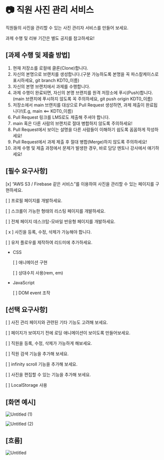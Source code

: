 # :camera: 직원 사진 관리 서비스

직원들의 사진을 관리할 수 있는 사진 관리자 서비스를 만들어 보세요.

과제 수행 및 리뷰 기간은 별도 공지를 참고하세요!

## [과제 수행 및 제출 방법]

1. 현재 저장소를 로컬에 클론(Clone)합니다.
2. 자신의 본명으로 브랜치를 생성합니다.(구분 가능하도록 본명을 꼭 파스칼케이스로 표시하세요, git branch KDT0\_이름)
3. 자신의 본명 브랜치에서 과제를 수행합니다.
4. 과제 수행이 완료되면, 자신의 본명 브랜치를 원격 저장소에 푸시(Push)합니다.(main 브랜치에 푸시하지 않도록 꼭 주의하세요, git push origin KDT0\_이름)
5. 저장소에서 main 브랜치를 대상으로 Pull Request 생성하면, 과제 제출이 완료됩니다!(E.g, main <== KDT0\_이름)
6. Pull Request 링크를 LMS로도 제출해 주셔야 합니다.
7. main 혹은 다른 사람의 브랜치로 절대 병합하지 않도록 주의하세요!
8. Pull Request에서 보이는 설명을 다른 사람들이 이해하기 쉽도록 꼼꼼하게 작성하세요!
9. Pull Request에서 과제 제출 후 절대 병합(Merge)하지 않도록 주의하세요!
10. 과제 수행 및 제출 과정에서 문제가 발생한 경우, 바로 담당 멘토나 강사에서 얘기하세요!

## [필수 요구사항]

[x] “AWS S3 / Firebase 같은 서비스”를 이용하여 사진을 관리할 수 있는 페이지를 구현하세요.

[ ] 프로필 페이지를 개발하세요.

[ ] 스크롤이 가능한 형태의 리스팅 페이지를 개발하세요.

[ ] 전체 페이지 데스크탑-모바일 반응형 페이지를 개발하세요.

[ x ] 사진을 등록, 수정, 삭제가 가능해야 합니다.

[ ] 유저 플로우를 제작하여 리드미에 추가하세요.

- CSS

  [ ] 애니메이션 구현

  [ ] 상대수치 사용(rem, em)

- JavaScript

  [ ] DOM event 조작

## [선택 요구사항]

[ ] 사진 관리 페이지와 관련된 기타 기능도 고려해 보세요.

[ ] 페이지가 보여지기 전에 로딩 애니메이션이 보이도록 만들어보세요.

[ ] 직원을 등록, 수정, 삭제가 가능하게 해보세요.

[ ] 직원 검색 기능을 추가해 보세요.

[ ] infinity scroll 기능을 추가해 보세요.

[ ] 사진을 편집할 수 있는 기능을 추가해 보세요.

[ ] LocalStorage 사용

## [화면 예시]

![Untitled (1)](https://github.com/KDT1-FE/Y_FE_JAVASCRIPT_PICTURE/assets/38754963/5dda6755-2501-4af4-bc3e-b63a353c44c2)

![Untitled (2)](https://github.com/KDT1-FE/Y_FE_JAVASCRIPT_PICTURE/assets/38754963/6c1805f1-2b00-453e-a729-2b483612726d)

## [흐름]

![Untitled](https://github.com/KDT1-FE/Y_FE_JAVASCRIPT_PICTURE/assets/38754963/e2934c05-26f6-4ef6-88d4-beed76aa007a)
